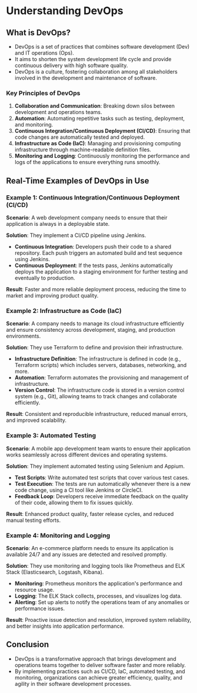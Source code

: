 # Understanding DevOps

## What is DevOps?
- DevOps is a set of practices that combines software development (Dev) and IT operations (Ops).
- It aims to shorten the system development life cycle and provide continuous delivery with high software quality.
- DevOps is a culture, fostering collaboration among all stakeholders involved in the development and maintenance of software.

### Key Principles of DevOps

1. **Collaboration and Communication**: Breaking down silos between development and operations teams.
2. **Automation**: Automating repetitive tasks such as testing, deployment, and monitoring.
3. **Continuous Integration/Continuous Deployment (CI/CD)**: Ensuring that code changes are automatically tested and deployed.
4. **Infrastructure as Code (IaC)**: Managing and provisioning computing infrastructure through machine-readable definition files.
5. **Monitoring and Logging**: Continuously monitoring the performance and logs of the applications to ensure everything runs smoothly.

## Real-Time Examples of DevOps in Use

### Example 1: Continuous Integration/Continuous Deployment (CI/CD)

**Scenario**: A web development company needs to ensure that their application is always in a deployable state. 

**Solution**: They implement a CI/CD pipeline using Jenkins.

- **Continuous Integration**: Developers push their code to a shared repository. Each push triggers an automated build and test sequence using Jenkins.
- **Continuous Deployment**: If the tests pass, Jenkins automatically deploys the application to a staging environment for further testing and eventually to production.

**Result**: Faster and more reliable deployment process, reducing the time to market and improving product quality.

### Example 2: Infrastructure as Code (IaC)

**Scenario**: A company needs to manage its cloud infrastructure efficiently and ensure consistency across development, staging, and production environments.

**Solution**: They use Terraform to define and provision their infrastructure.

- **Infrastructure Definition**: The infrastructure is defined in code (e.g., Terraform scripts) which includes servers, databases, networking, and more.
- **Automation**: Terraform automates the provisioning and management of infrastructure.
- **Version Control**: The infrastructure code is stored in a version control system (e.g., Git), allowing teams to track changes and collaborate efficiently.

**Result**: Consistent and reproducible infrastructure, reduced manual errors, and improved scalability.

### Example 3: Automated Testing

**Scenario**: A mobile app development team wants to ensure their application works seamlessly across different devices and operating systems.

**Solution**: They implement automated testing using Selenium and Appium.

- **Test Scripts**: Write automated test scripts that cover various test cases.
- **Test Execution**: The tests are run automatically whenever there is a new code change, using a CI tool like Jenkins or CircleCI.
- **Feedback Loop**: Developers receive immediate feedback on the quality of their code, allowing them to fix issues quickly.

**Result**: Enhanced product quality, faster release cycles, and reduced manual testing efforts.

### Example 4: Monitoring and Logging

**Scenario**: An e-commerce platform needs to ensure its application is available 24/7 and any issues are detected and resolved promptly.

**Solution**: They use monitoring and logging tools like Prometheus and ELK Stack (Elasticsearch, Logstash, Kibana).

- **Monitoring**: Prometheus monitors the application's performance and resource usage.
- **Logging**: The ELK Stack collects, processes, and visualizes log data.
- **Alerting**: Set up alerts to notify the operations team of any anomalies or performance issues.

**Result**: Proactive issue detection and resolution, improved system reliability, and better insights into application performance.

## Conclusion

- DevOps is a transformative approach that brings development and operations teams together to deliver software faster and more reliably.
- By implementing practices such as CI/CD, IaC, automated testing, and monitoring, organizations can achieve greater efficiency, quality, and agility in their software development processes.

